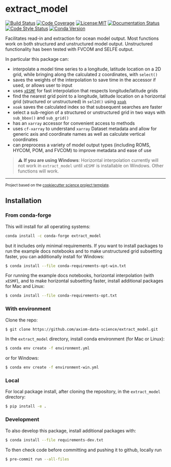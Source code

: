 extract_model
==============================
[![Build Status](https://img.shields.io/github/workflow/status/axiom-data-science/extract_model/Tests?logo=github&style=for-the-badge)](https://github.com/axiom-data-science/extract_model/actions)
[![Code Coverage](https://img.shields.io/codecov/c/github/axiom-data-science/extract_model.svg?style=for-the-badge)](https://codecov.io/gh/axiom-data-science/extract_model)
[![License:MIT](https://img.shields.io/badge/License-MIT-green.svg?style=for-the-badge)](https://opensource.org/licenses/MIT)
[![Documentation Status](https://img.shields.io/readthedocs/extract_model/latest.svg?style=for-the-badge)](https://extract_model.readthedocs.io/en/latest/?badge=latest)
[![Code Style Status](https://img.shields.io/github/workflow/status/axiom-data-science/extract_model/linting%20with%20pre-commit?label=Code%20Style&style=for-the-badge)](https://github.com/axiom-data-science/extract_model/actions)
[![Conda Version](https://img.shields.io/conda/vn/conda-forge/extract_model.svg?style=for-the-badge)](https://anaconda.org/conda-forge/extract_model)


Facilitates read-in and extraction for ocean model output. Most functions work on both structured and unstructured model output. Unstructured functionality has been tested with FVCOM and SELFE output.

In particular this package can:
- interpolate a model time series to a longitude, latitude location on a 2D grid, while bringing along the calculated z coordinates, with `select()`
 - saves the weights of the interpolation to save time in the accessor if used, or allows user to input
 - uses [`xESMF`](https://pangeo-xesmf.readthedocs.io/en/latest/index.html) for fast interpolation that respects longitude/latitude grids
- find the nearest grid point to a longitude, latitude location on a horizontal grid (structured or unstructured) in `sel2d()` using [`xoak`](https://xoak.readthedocs.io/en/latest/index.html)
 - `xoak` saves the calculated index so that subsequent searches are faster
- select a sub-region of a structured or unstructured grid in two ways with `sub_bbox()` and `sub_grid()`
- has an `xarray` accessor for convenient access to methods
- uses `cf-xarray` to understand `xarray` Dataset metadata and allow for generic axis and coordinate names as well as calculate vertical coordinates
- can preprocess a variety of model output types (including ROMS, HYCOM, POM, and FVCOM) to improve metadata and ease of use

> :warning: **If you are using Windows**: Horizontal interpolation currently will not work in `extract_model` until `xESMF` is installable on Windows. Other functions will work.

--------

<p><small>Project based on the <a target="_blank" href="https://github.com/jbusecke/cookiecutter-science-project">cookiecutter science project template</a>.</small></p>

## Installation

### From conda-forge

This will install for all operating systems:
``` bash
conda install -c conda-forge extract_model
```
but it includes only minimal requirements. If you want to install packages to run the example docs notebooks and to make unstructured grid subsetting faster, you can additionally install for Windows:

``` bash
$ conda install --file conda-requirements-opt-win.txt
```

For running the example docs notebooks, horizontal interpolation (with `xESMF`), and to make horizontal subsetting faster, install additional packages for Mac and Linux:

``` bash
$ conda install --file conda-requirements-opt.txt
```


### With environment

Clone the repo:
``` bash
$ git clone https://github.com/axiom-data-science/extract_model.git
```

In the `extract_model` directory, install conda environment (for Mac or Linux):
``` bash
$ conda env create -f environment.yml
```
or for Windows:
``` bash
$ conda env create -f environment-win.yml
```

### Local

For local package install, after cloning the repository, in the `extract_model` directory:
``` bash
$ pip install -e .
```

### Development

To also develop this package, install additional packages with:
``` bash
$ conda install --file requirements-dev.txt
```

To then check code before committing and pushing it to github, locally run
``` bash
$ pre-commit run --all-files
```
